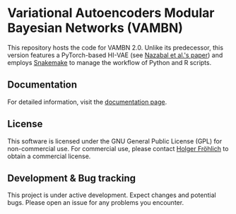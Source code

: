 # Variational Autoencoders Modular Bayesian Networks (VAMBN)

This repository hosts the code for VAMBN 2.0. Unlike its predecessor, this version features a PyTorch-based HI-VAE (see [Nazabal et al.&#39;s paper](https://arxiv.org/abs/1807.03653)) and employs [Snakemake](https://snakemake.readthedocs.io/en/stable/index.html) to manage the workflow of Python and R scripts.

## Documentation

For detailed information, visit the [documentation page](https://sophia.krix.scai-projects.io/vambn-2).

## License

This software is licensed under the GNU General Public License (GPL) for non-commercial use. For commercial use, please contact [Holger Fröhlich](mailto:holger.froehlich@scai.fraunhofer.de) to obtain a commercial license.

## Development & Bug tracking

This project is under active development. Expect changes and potential bugs. Please open an issue for any problems you encounter.
